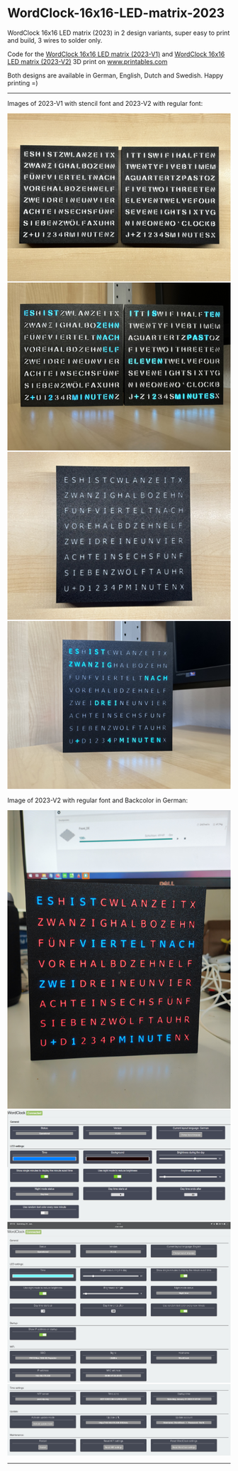 # WordClock-16x16-LED-matrix-2023

WordClock 16x16 LED matrix (2023) in 2 design variants, super easy to print and build, 3 wires to solder only.

Code for the <a href="https://www.printables.com/de/model/350568-wordclock-16x16-led-matrix-2023-v1">WordClock 16x16 LED matrix (2023-V1)</a> and <a href="https://www.printables.com/de/model/361861-wordclock-16x16-led-matrix-2023-v2">WordClock 16x16 LED matrix (2023-V2)</a> 3D print on <a href="https://www.printables.com">www.printables.com</a>

Both designs are available in German, English, Dutch and Swedish. Happy printing =)

<hr>

Images of 2023-V1 with stencil font and 2023-V2 with regular font:

<img src="./Images/IMG_0691.jpg">

<img src="./Images/A0B50A9B-8A43-4066-939B-C25B38242FDF.jpeg">

<img src="./Images/IMG_0780.jpg">

<img src="./Images/IMG_0782.jpg">

Image of 2023-V2 with regular font and Backcolor in German:

<img src="./Images/IMG20230219141608.jpg">

<img src="./Images/Backcolor_Settings.png">

<img src="./Images/04F3C646-BF92-463D-916B-8CA1D0746592.jpeg">

<img src="./Images/A12FEE7D-2579-4C27-B388-DBDE1936FC87.jpeg">

<hr>
